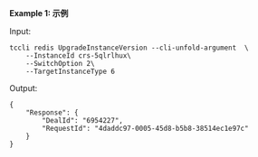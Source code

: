 **Example 1: 示例**



Input: 

```
tccli redis UpgradeInstanceVersion --cli-unfold-argument  \
    --InstanceId crs-5qlrlhux\
    --SwitchOption 2\
    --TargetInstanceType 6
```

Output: 
```
{
    "Response": {
        "DealId": "6954227",
        "RequestId": "4daddc97-0005-45d8-b5b8-38514ec1e97c"
    }
}
```

